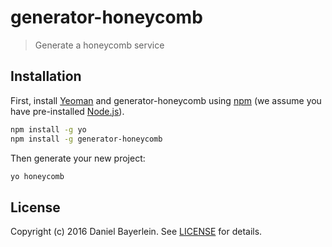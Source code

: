 # generator-honeycomb

> Generate a honeycomb service

## Installation

First, install [Yeoman](http://yeoman.io) and generator-honeycomb using [npm](https://www.npmjs.com/) (we assume you have pre-installed [Node.js](https://nodejs.org/)).

```bash
npm install -g yo
npm install -g generator-honeycomb
```

Then generate your new project:

```bash
yo honeycomb
```

## License

Copyright (c) 2016 Daniel Bayerlein. See [LICENSE](../LICENSE.md) for details.
